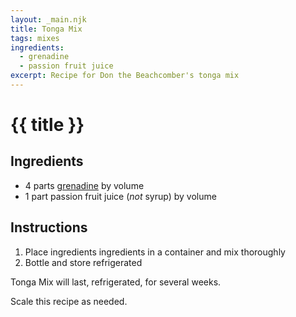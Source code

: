 ```yaml
---
layout: _main.njk
title: Tonga Mix
tags: mixes
ingredients:
  - grenadine
  - passion fruit juice
excerpt: Recipe for Don the Beachcomber's tonga mix
---
```


<!-- markdownlint-disable MD025 -->
# {{ title }}
<!-- markdownlint-disable MD025 -->

## Ingredients

* 4 parts [grenadine](/mixes/grenadine/) by volume
* 1 part passion fruit juice (*not* syrup) by volume

## Instructions

1. Place ingredients ingredients in a container and mix thoroughly
2. Bottle and store refrigerated

<tiki-callout type="note">

  Tonga Mix will last, refrigerated, for several weeks.
  
  Scale this recipe as needed.

</tiki-callout>

